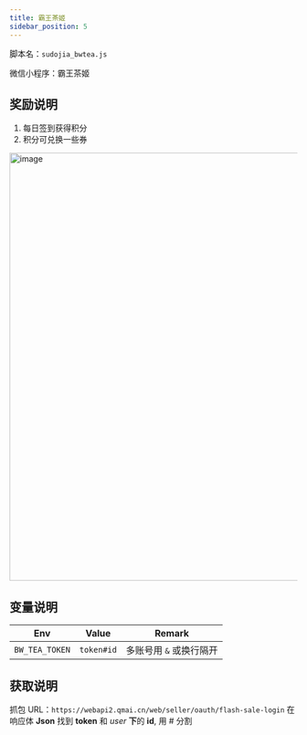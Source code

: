```yaml
---
title: 霸王茶姬
sidebar_position: 5
---
```


脚本名：`sudojia_bwtea.js`

微信小程序：霸王茶姬

## 奖励说明

1. 每日签到获得积分
2. 积分可兑换一些券

<img src="https://pic.rmb.bdstatic.com/bjh/240723/08227fa97b307ef33897b4aaafbfb2f5969.png" alt="image" height="750"/>

## 变量说明

|      Env       |   Value    |         Remark          |
| :------------: | :--------: | :---------------------: |
| `BW_TEA_TOKEN` | `token#id` | 多账号用 `&` 或换行隔开 |

## 获取说明

抓包 URL：`https://webapi2.qmai.cn/web/seller/oauth/flash-sale-login` 在响应体 **Json** 找到 **token** 和 *user* **下**的 **id**, 用 # 分割

